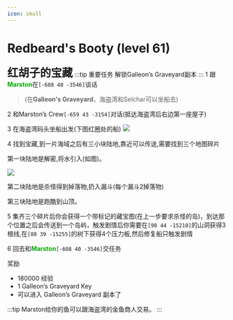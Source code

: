```yaml
---
icon: skull
---
```


# Redbeard's Booty (level 61)
<span style="font-size: 25px;">**红胡子的宝藏**</span>
:::tip 重要任务
解锁Galleon’s Graveyard副本
:::
1 跟<font color=00AA00>**Marston**</font>在`[-608 40 -3546]`谈话
>(在**Galleon's Graveyard**，海盗湾和Selchar可以坐船去)

2 和Marston’s Crew`[-659 43 -3154]`对话(抵达海盗湾后右边第一座屋子)

3 在海盗湾码头坐船出发(下图红圈处的船)
![](../../.vuepress/public/assets/img/lvl61-1.jpg)

4 找到宝藏,到一片海域之后有三小块陆地,靠近可以传送,需要找到三个地图碎片

第一块陆地是解密,将水引入(如图)。

![](../../.vuepress/public/assets/img/lvl61-2.jpg)

第二块陆地是杀怪得到掉落物,扔入漏斗(每个漏斗2掉落物)

第三块陆地是跑酷到山顶。

5 集齐三个碎片后你会获得一个带标记的藏宝图(在上一步要求杀怪的岛)，到达那个位置之后会传送到一个岛屿，触发剧情后你需要在`[90 44 -15210]`的山洞获得3根线,在`[80 39 -15255]`的树下获得4个压力板,然后修复船只触发剧情

6 回去和<font color=00AA00>**Marston**</font>`[-608 40 -3546]`交任务

奖励
+ 180000 经验
+ 1 Galleon’s Graveyard Key
+ 可以进入 Galleon’s Graveyard 副本了

:::tip
Marston给你的鱼可以跟海盗湾的金鱼商人交易。
:::
